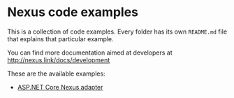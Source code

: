 # Nexus code examples

This is a collection of code examples. Every folder has its own `README.md` file that explains that particular example.

You can find more documentation aimed at developers at http://nexus.link/docs/development

These are the available examples:
* [ASP.NET Core Nexus adapter](NetCoreAdapter/README.md)
